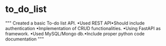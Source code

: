 # to_do_list

"""
Created a basic To-do list API.
•Used REST API•Should include authentication 
•Implementation of CRUD functionalities.
•Using FastAPI as framework.
•Used MySQL/Mongo db.•Include proper python code documentation
"""
